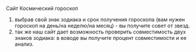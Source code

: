 Сайт Космический гороскоп

1) выбрав свой знак зодиака и срок получения гороскопа (вам нужен гороскоп на день/на неделю/на месяц) - вы получите совет от звезд.
2) так же наш сайт дает возможность проверить совместимость двух знаков зодиака: в воводе вы получите процент совместимости и ее анализ.
